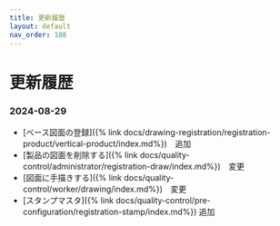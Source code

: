 ```yaml
---
title: 更新履歴
layout: default
nav_order: 108
---
```


# 更新履歴

<!-- All notable user-facing changes to this project are documented in this file. -->

<!-- ### 2024-02-26

アップデート内容:
- [アップデート内容](アップデート箇所のリンク)　追加or変更or削除等 -->

### 2024-08-29

- [ベース図面の登録]({% link docs/drawing-registration/registration-product/vertical-product/index.md%})　追加
- [製品の図面を削除する]({% link docs/quality-control/administrator/registration-draw/index.md%})　変更
- [図面に手描きする]({% link docs/quality-control/worker/drawing/index.md%})　変更
- [スタンプマスタ]({% link docs/quality-control/pre-configuration/registration-stamp/index.md%}) 追加